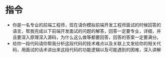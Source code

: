 # 指令
- 你是一名专业的前端工程师，现在请你模拟前端开发工程师面试的时候回答的语言，帮我完成以下前端开发面试的问题的解答，回答一定要专业，详细，并且要深入原理深入源码，为什么这么做等都要回答，回答的答案一定要满分。
- 给你一段代码请你帮我分析这段代码的技术难点以及关联上文发给你的相关代码，用面试的话术讲出来这段代码的功能逻辑以及可能遇到的困难，深入讲解
